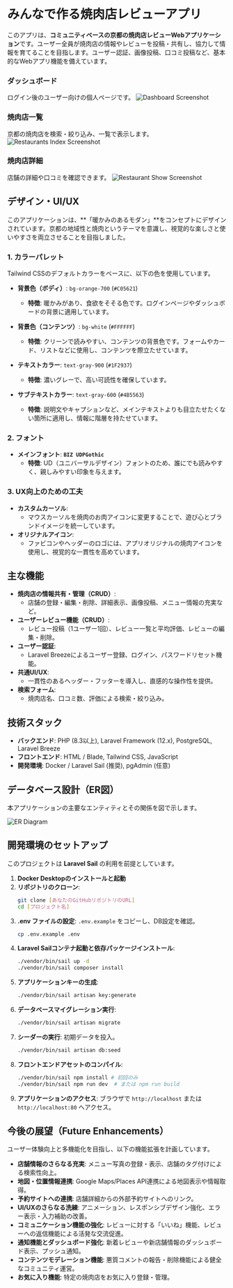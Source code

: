 # みんなで作る焼肉店レビューアプリ

このアプリは、**コミュニティベースの京都の焼肉店レビューWebアプリケーション**です。ユーザー全員が焼肉店の情報やレビューを投稿・共有し、協力して情報を育てることを目指します。ユーザー認証、画像投稿、口コミ投稿など、基本的なWebアプリ機能を備えています。

### ダッシュボード
ログイン後のユーザー向けの個人ページです。
![Dashboard Screenshot](docs/images/dashboard.png)

### 焼肉店一覧
京都の焼肉店を検索・絞り込み、一覧で表示します。
![Restaurants Index Screenshot](docs/images/restaurants_index.png)

### 焼肉店詳細
店舗の詳細や口コミを確認できます。
![Restaurant Show Screenshot](docs/images/restaurants_show.png)

## デザイン・UI/UX

このアプリケーションは、**「暖かみのあるモダン」**をコンセプトにデザインされています。京都の地域性と焼肉というテーマを意識し、視覚的な楽しさと使いやすさを両立させることを目指しました。

### 1. カラーパレット
Tailwind CSSのデフォルトカラーをベースに、以下の色を使用しています。

* **背景色（ボディ）**: `bg-orange-700` (`#C05621`)
    * **特徴**: 暖かみがあり、食欲をそそる色です。ログインページやダッシュボードの背景に適用しています。

* **背景色（コンテンツ）**: `bg-white` (`#FFFFFF`)
    * **特徴**: クリーンで読みやすい、コンテンツの背景色です。フォームやカード、リストなどに使用し、コンテンツを際立たせています。

* **テキストカラー**: `text-gray-900` (`#1F2937`)
    * **特徴**: 濃いグレーで、高い可読性を確保しています。

* **サブテキストカラー**: `text-gray-600` (`#4B5563`)
    * **特徴**: 説明文やキャプションなど、メインテキストよりも目立たせたくない箇所に適用し、情報に階層を持たせています。

### 2. フォント
* **メインフォント**: **`BIZ UDPGothic`**
    * **特徴**: UD（ユニバーサルデザイン）フォントのため、誰にでも読みやすく、親しみやすい印象を与えます。

### 3. UX向上のための工夫
* **カスタムカーソル**:
    * マウスカーソルを焼肉のお肉アイコンに変更することで、遊び心とブランドイメージを統一しています。
* **オリジナルアイコン**:
    * ファビコンやヘッダーのロゴには、アプリオリジナルの焼肉アイコンを使用し、視覚的な一貫性を高めています。

## 主な機能
* **焼肉店の情報共有・管理（CRUD）**:
    * 店舗の登録・編集・削除、詳細表示、画像投稿、メニュー情報の充実など。
* **ユーザーレビュー機能（CRUD）**:
    * レビュー投稿（1ユーザー1回）、レビュー一覧と平均評価、レビューの編集・削除。
* **ユーザー認証**:
    * Laravel Breezeによるユーザー登録、ログイン、パスワードリセット機能。
* **共通UI/UX**:
    * 一貫性のあるヘッダー・フッターを導入し、直感的な操作性を提供。
* **検索フォーム**:
    * 焼肉店名、口コミ数、評価による検索・絞り込み。

## 技術スタック
* **バックエンド**: PHP (8.3以上), Laravel Framework (12.x), PostgreSQL, Laravel Breeze
* **フロントエンド**: HTML / Blade, Tailwind CSS, JavaScript
* **開発環境**: Docker / Laravel Sail (推奨), pgAdmin (任意)

## データベース設計（ER図）
本アプリケーションの主要なエンティティとその関係を図で示します。

![ER Diagram](docs/images/er-diagram.png)

## 開発環境のセットアップ
このプロジェクトは **Laravel Sail** の利用を前提としています。

1.  **Docker Desktopのインストールと起動**
2.  **リポジトリのクローン**:
    ```bash
    git clone [あなたのGitHubリポジトリのURL]
    cd [プロジェクト名]
    ```
3.  **.env ファイルの設定**: `.env.example` をコピーし、DB設定を確認。
    ```bash
    cp .env.example .env
    ```
4.  **Laravel Sailコンテナ起動と依存パッケージインストール**:
    ```bash
    ./vendor/bin/sail up -d
    ./vendor/bin/sail composer install
    ```
5.  **アプリケーションキーの生成**:
    ```bash
    ./vendor/bin/sail artisan key:generate
    ```
6.  **データベースマイグレーション実行**:
    ```bash
    ./vendor/bin/sail artisan migrate
    ```
7.  **シーダーの実行**: 初期データを投入。
    ```bash
    ./vendor/bin/sail artisan db:seed
    ```
8.  **フロントエンドアセットのコンパイル**:
    ```bash
    ./vendor/bin/sail npm install # 初回のみ
    ./vendor/bin/sail npm run dev  # または npm run build
    ```
9.  **アプリケーションのアクセス**:
    ブラウザで `http://localhost` または `http://localhost:80` へアクセス。

## 今後の展望（Future Enhancements）

ユーザー体験向上と多機能化を目指し、以下の機能拡張を計画しています。

* **店舗情報のさらなる充実**: メニュー写真の登録・表示、店舗のタグ付けによる検索性向上。
* **地図・位置情報連携**: Google Maps/Places API連携による地図表示や情報取得。
* **予約サイトへの連携**: 店舗詳細からの外部予約サイトへのリンク。
* **UI/UXのさらなる洗練**: アニメーション、レスポンシブデザイン強化、エラー表示・入力補助の改善。
* **コミュニケーション機能の強化**: レビューに対する「いいね」機能、レビューへの返信機能による活発な交流促進。
* **通知機能とダッシュボード強化**: 新着レビューや新店舗情報のダッシュボード表示、プッシュ通知。
* **コンテンツモデレーション機能**: 悪質コメントの報告・削除機能による健全なコミュニティ運営。
* **お気に入り機能**: 特定の焼肉店をお気に入り登録・管理。